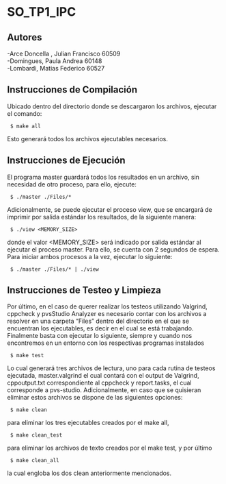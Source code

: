 # SO_TP1_IPC

## Autores
-Arce Doncella , Julian Francisco 60509                         
-Domingues, Paula Andrea 60148                                
-Lombardi, Matias Federico 60527  

## Instrucciones de Compilación
Ubicado dentro del directorio donde se descargaron los archivos, ejecutar el comando: 

     $ make all 

Esto generará todos los archivos ejecutables necesarios. 

## Instrucciones de Ejecución
El programa master guardará todos los resultados en un archivo, sin necesidad de otro proceso, para ello, ejecute:

     $ ./master ./Files/* 

Adicionalmente, se puede ejecutar el proceso view, que se encargará de imprimir por salida estándar los resultados, de la siguiente manera:

     $ ./view <MEMORY_SIZE>

donde el  valor <MEMORY_SIZE> será indicado por salida estándar al ejecutar el proceso master. Para ello, se cuenta con 2 segundos de espera.
Para iniciar ambos procesos a la vez, ejecutar lo siguiente:

     $ ./master ./Files/* | ./view 

## Instrucciones de Testeo y Limpieza
Por último, en el caso de querer realizar los testeos utilizando Valgrind, cppcheck y pvsStudio Analyzer es necesario contar con los archivos a resolver en una carpeta “Files” dentro del directorio en el que se encuentran los ejecutables, es decir en el cual se está trabajando. Finalmente basta con ejecutar lo siguiente, siempre y cuando nos encontremos en un entorno con los respectivas programas instalados

     $ make test 

Lo cual generará tres archivos de lectura, uno para cada rutina de testeos ejecutada, master.valgrind el cual contará con el output de Valgrind, cppoutput.txt correspondiente al cppcheck y report.tasks, el cual corresponde a pvs-studio. 
Adicionalmente, en caso que se quisieran eliminar estos archivos se dispone de las siguientes opciones: 

     $ make clean 

para eliminar los tres ejecutables creados por el make all, 
    
     $ make clean_test 

para eliminar los archivos de texto creados por el make test, y por último

     $ make clean_all 

la cual engloba los dos clean anteriormente mencionados.  
